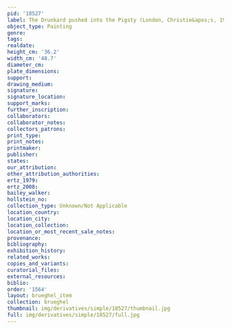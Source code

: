 ```yaml
---
pid: '18527'
label: The Drunkard pushed into the Pigsty (London, Christie&apos;s, 1990)
object_type: Painting
genre: 
tags: 
realdate: 
height_cm: '36.2'
width_cm: '48.7'
diameter_cm: 
plate_dimensions: 
support: 
drawing_medium: 
signature: 
signature_location: 
support_marks: 
further_inscription: 
collaborators: 
collaborator_notes: 
collectors_patrons: 
print_type: 
print_notes: 
printmaker: 
publisher: 
states: 
our_attribution: 
other_attribution_authorities: 
ertz_1979: 
ertz_2008: 
bailey_walker: 
hollstein_no: 
collection_type: Unknown/Not Applicable
location_country: 
location_city: 
location_collection: 
location_or_most_recent_sale_notes: 
provenance: 
bibliography: 
exhibition_history: 
related_works: 
copies_and_variants: 
curatorial_files: 
external_resources: 
biblio: 
order: '1564'
layout: brueghel_item
collection: brueghel
thumbnail: img/derivatives/simple/18527/thumbnail.jpg
full: img/derivatives/simple/18527/full.jpg
---
```

